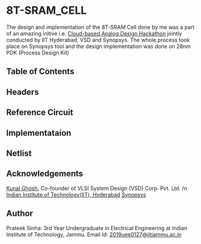 # 8T-SRAM_CELL
The design and implementation of the 8T-SRAM Cell done by me was a part of an amazing initive i.e. [Cloud-based Analog Design Hackathon](https://www.iith.ac.in/events/2022/02/15/Cloud-Based-Analog-IC-Design-Hackathon/)  jointly conducted by IIT Hyderabad, VSD and Synopsys.
The whole process took place on Synopsys tool and the design implementation was done on 28nm PDK (Process Design Kit) 
## Table of Contents  
## Headers 
## Reference Circuit
## Implementataion
## Netlist
## 

## Acknowledgements 
[Kunal Ghosh](https://github.com/kunalg123), Co-founder of VLSI System Design (VSD) Corp. Pvt. Ltd. 
/n [Indian Institute of Technology(IIT), Hyderabad](https://iith.ac.in/) 
[Synopsys](https://www.synopsys.com/)

## Author
Prateek Sinha: 3rd Year Undergraduate in Electrical Engineering at Indian Institute of Technology, Jammu.
Email Id: 2019uee0127@iitjammu.ac.in


